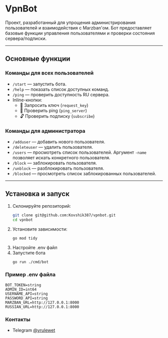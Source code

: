 ﻿# VpnBot

Проект, разработанный для упрощения администрирования пользователей и взаимодействия с Marzban'ом. Бот предоставляет
базовые функции управления пользователями и проверки состояния сервера/подписки.

---

## Основные функции

### Команды для всех пользователей

- `/start` — запустить бота.
- `/help` — показать список доступных команд.
- `/ping` — проверить доступность RU сервера.
- Inline-кнопки:
    - 🔑 Запросить ключ (`request_key`)
    - 🏓 Проверить ping (`ping_server`)
    - 🔓 Проверить подписку (`subscribe`)

### Команды для администратора

- `/adduser` — добавить нового пользователя.
- `/deleteuser` — удалить пользователя.
- `/users` — просмотреть список пользователей. Аргумент `-name` позволяет искать конкретного пользователя.
- `/block` — заблокировать пользователя.
- `/unblock` — разблокировать пользователя.
- `/blocked` — просмотреть список заблокированных пользователей.

---

## Установка и запуск

1. Склонируйте репозиторий:
   ```bash
   git clone git@github.com:Kovshik387/vpnbot.git
   cd vpnbot

2. Установите зависимости:
   ```
   go mod tidy
   ```
3. Настройте .env файл
4. Запустите бота
   ```
   go run ./cmd/bot
   ```
### Пример .env файла

```
BOT_TOKEN=string
ADMIN_ID=int64
USERNAME_API=string
PASSWORD_API=string
MARZBAN_URL=http://127.0.0.1:8000
RUSSIAN_URL=http://127.0.0.1:8000 
```

### Контакты

- Telegram [@yrulewet](https://t.me/yrulewet)
